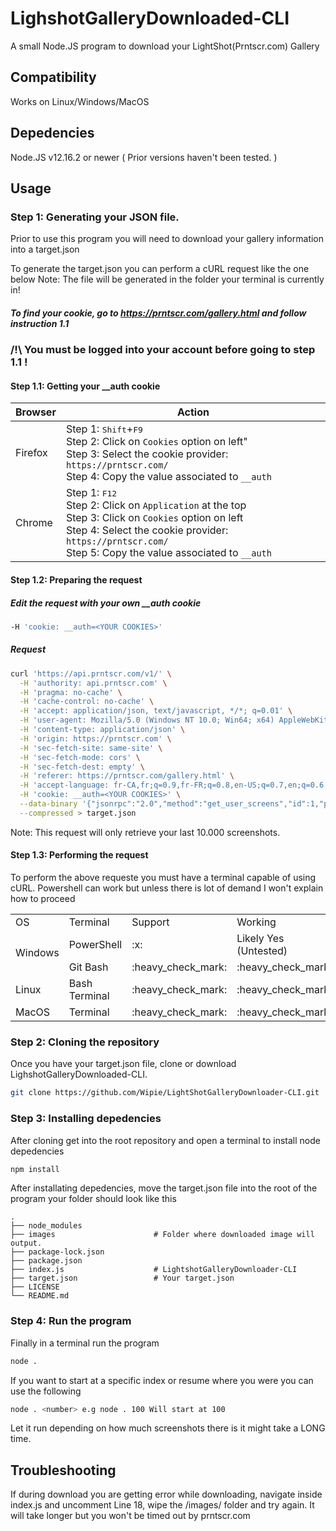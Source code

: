 # LighshotGalleryDownloaded-CLI
A small Node.JS program to download your LightShot(Prntscr.com) Gallery

## Compatibility

Works on Linux/Windows/MacOS

## Depedencies

Node.JS v12.16.2 or newer ( Prior versions haven't been tested. )

## Usage


### Step 1: Generating your JSON file.
Prior to use this program you will need to download your gallery information into a target.json

To generate the target.json you can perform a cURL request like the one below
Note: The file will be generated in the folder your terminal is currently in!

##### To find your cookie, go to https://prntscr.com/gallery.html and follow instruction 1.1
### /!\ You must be logged into your account before going to step 1.1 !

#### Step 1.1: Getting your __auth cookie
| Browser |Action|
|---------|---|
|Firefox|Step 1: <kbd>Shift</kbd>+<kbd>F9</kbd> <br> Step 2: Click on `Cookies` option on left"<br>Step 3: Select the cookie provider: `https://prntscr.com/`<br>Step 4: Copy the value associated to `__auth`|
|Chrome|Step 1: <kbd>F12</kbd><br>Step 2: Click on `Application` at the top<br>Step 3: Click on `Cookies` option on left<br>Step 4: Select the cookie provider: `https://prntscr.com/`<br>Step 5: Copy the value associated to `__auth`|

#### Step 1.2: Preparing the request
##### Edit the request with your own __auth cookie
```bash
-H 'cookie: __auth=<YOUR COOKIES>'
```

##### Request
```bash
curl 'https://api.prntscr.com/v1/' \
  -H 'authority: api.prntscr.com' \
  -H 'pragma: no-cache' \
  -H 'cache-control: no-cache' \
  -H 'accept: application/json, text/javascript, */*; q=0.01' \
  -H 'user-agent: Mozilla/5.0 (Windows NT 10.0; Win64; x64) AppleWebKit/537.36 (KHTML, like Gecko) Chrome/85.0.4183.102 Safari/537.36' \
  -H 'content-type: application/json' \
  -H 'origin: https://prntscr.com' \
  -H 'sec-fetch-site: same-site' \
  -H 'sec-fetch-mode: cors' \
  -H 'sec-fetch-dest: empty' \
  -H 'referer: https://prntscr.com/gallery.html' \
  -H 'accept-language: fr-CA,fr;q=0.9,fr-FR;q=0.8,en-US;q=0.7,en;q=0.6,it;q=0.5,ru;q=0.4' \
  -H 'cookie: __auth=<YOUR COOKIES>' \
  --data-binary '{"jsonrpc":"2.0","method":"get_user_screens","id":1,"params":{"count":10000}}' \
  --compressed > target.json
```
Note: This request will only retrieve your last 10.000 screenshots.

#### Step 1.3: Performing the request
To perform the above requeste you must have a terminal capable of using cURL. Powershell can work but unless there is lot of demand I won't explain how to proceed
<table>
  <tr>
    <td>OS</td>
    <td>Terminal</td>
    <td>Support</td>
    <td>Working</td>
    <td>Using cURL</td>
  </tr>
  <tr>
    <td rowspan=2>Windows</td>
    <td>PowerShell</td>
    <td>:x:</td>
    <td>Likely Yes (Untested)</td>
    <td>:x:</td>
  </tr>
  <tr>
    <td>Git Bash</td>
    <td>:heavy_check_mark:</td>
    <td>:heavy_check_mark:</td>
    <td>:heavy_check_mark:</td>
  </tr>
  <tr>
    <td>Linux</td>
    <td>Bash Terminal</td>
    <td>:heavy_check_mark:</td>
    <td>:heavy_check_mark:</td>
    <td>:heavy_check_mark:</td>
  </tr>
  <tr>
    <td>MacOS</td>
    <td>Terminal</td>
    <td>:heavy_check_mark:</td>
    <td>:heavy_check_mark:</td>
    <td>:heavy_check_mark:</td>
  </tr>
</table>
    

### Step 2: Cloning the repository
Once you have your target.json file, clone or download LighshotGalleryDownloaded-CLI.
```bash
git clone https://github.com/Wipie/LightShotGalleryDownloader-CLI.git
```

### Step 3: Installing depedencies
After cloning get into the root repository and open a terminal to install node depedencies
```bash
npm install
```

After installating depedencies, move the target.json file into the root of the program your folder should look like this

    .
    ├── node_modules                
    ├── images                      # Folder where downloaded image will output.
    ├── package-lock.json    
    ├── package.json        
    ├── index.js                    # LightshotGalleryDownloader-CLI
    ├── target.json                 # Your target.json
    ├── LICENSE
    └── README.md

### Step 4: Run the program
Finally in a terminal run the program
```bash
node .
```

If you want to start at a specific index or resume where you were you can use the following
```bash
node . <number> e.g node . 100 Will start at 100 
```

Let it run depending on how much screenshots there is it might take a LONG time.


## Troubleshooting

If during download you are getting error while downloading, navigate inside index.js and uncomment Line 18, wipe the /images/ folder and try again. It will take longer but you won't be timed out by prntscr.com
